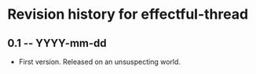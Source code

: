 # Revision history for effectful-thread

## 0.1 -- YYYY-mm-dd

* First version. Released on an unsuspecting world.
